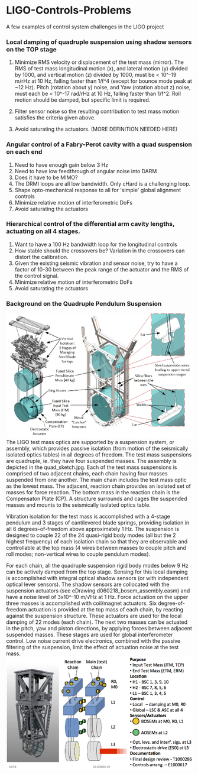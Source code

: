# LIGO-Controls-Problems
A few examples of control system challenges in the LIGO project


### Local damping of quadruple suspension using shadow sensors on the TOP stage

1. Minimize RMS velocity or displacement of the test mass (mirror). The RMS of test mass longitudinal motion (x), and lateral motion (y) divided by 1000, and vertical motion (z) divided by 1000, must be < 10^-19 m/rHz at 10 Hz, falling faster than 1/f^4 (except for bounce mode peak at ~12 Hz). Pitch (rotation about y) noise, and Yaw (rotation about z) noise, must each be < 10^-17 rad/rHz at 10 Hz, falling faster than 1/f^2. Roll motion should be damped, but specific limit is required.

2. Filter sensor noise so the resulting contribution to test mass motion satisfies the criteria given above.

3. Avoid saturating the actuators. (MORE DEFINITION NEEDED HERE)

### Angular control of a Fabry-Perot cavity with a quad suspension on each end
1. Need to have enough gain below 3 Hz
2. Need to have low feedthrough of angular noise into DARM
3. Does it have to be MIMO?
4. The DRMI loops are all low bandwidth. Only cHard is a challenging loop.
5. Shape opto-mechanical response to all for 'simple' global alignment controls
6. Minimize relative motion of interferometric DoFs
7. Avoid saturating the actuators

### Hierarchical control of the differential arm cavity lengths, actuating on all 4 stages.
1. Want to have a 100 Hz bandwidth loop for the longitudinal controls
2. How stable should the crossovers be? Variation in the crossovers can distort the calibration.
3. Given the existing seismic vibration and sensor noise, try to have a factor of 10-30 between the peak range of the actuator and the RMS of the control signal.
4. Minimize relative motion of interferometric DoFs
5. Avoid saturating the actuators

### Background on the Quadruple Pendulum Suspension
![Alt](/quad_sketch.jpg "LIGO Suspension")
The LIGO test mass optics are supported by a suspension system, or assembly, which provides passive isolation (from motion of the seismically isolated optics tables) in all degrees of freedom. The test mass suspensions are quadruple, ie. they have four suspended masses. The assembly is depicted in the quad_sketch.jpg. Each of the test mass suspensions is comprised of two adjacent chains, each chain having four masses suspended from one another. The main chain includes the test mass optic as the lowest mass. The adjacent, reaction chain provides an isolated set of masses for force reaction. The bottom mass in the reaction chain is the Compensaton Plate (CP). A structure surrounds and cages the suspended masses and mounts to the seismically isolated optics table. 

Vibration isolation for the test mass is accomplished with a 4-stage pendulum and 3 stages of cantilevered blade springs, providing isolation in all 6 degrees-of-freedom above approximately 1 Hz. The suspension is designed to couple 22 of the 24 quasi-rigid body modes (all but the 2 highest frequency) of each isolation chain so that they are observable and controllable at the top mass (4 wires between masses to couple pitch and roll modes; non-vertical wires to couple pendulum modes).

For each chain, all the quadruple suspension rigid body modes below 9 Hz can be actively damped from the top stage. Sensing for this local damping is accomplished with integral optical shadow sensors (or with independent optical lever sensors). The shadow sensors are collocated with the suspension actuators (see eDrawing d060218_bosem_assembly.easm) and have a noise level of 3x10^-10 m/√Hz at 1 Hz. Force actuation on the upper three masses is accomplished with coil/magnet actuators. Six degree-of-freedom actuation is provided at the top mass of each chain, by reacting against the suspension structure. These actuators are used for the local damping of 22 modes (each chain). The next two masses can be actuated in the pitch, yaw and piston directions, by applying forces between adjacent suspended masses. These stages are used for global interferometer control. Low noise current drive electronics, combined with the passive filtering of the suspension, limit the effect of actuation noise at the test mass.
![Alt](/Quad_Sensors_Actuators.png "Suspension Acuators and Sensors")
